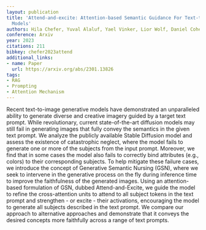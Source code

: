 ```yaml
---
layout: publication
title: 'Attend-and-excite: Attention-based Semantic Guidance For Text-to-image Diffusion
  Models'
authors: Hila Chefer, Yuval Alaluf, Yael Vinker, Lior Wolf, Daniel Cohen-or
conference: Arxiv
year: 2023
citations: 211
bibkey: chefer2023attend
additional_links:
- name: Paper
  url: https://arxiv.org/abs/2301.13826
tags:
- RAG
- Prompting
- Attention Mechanism
---
```

Recent text-to-image generative models have demonstrated an unparalleled
ability to generate diverse and creative imagery guided by a target text
prompt. While revolutionary, current state-of-the-art diffusion models may
still fail in generating images that fully convey the semantics in the given
text prompt. We analyze the publicly available Stable Diffusion model and
assess the existence of catastrophic neglect, where the model fails to generate
one or more of the subjects from the input prompt. Moreover, we find that in
some cases the model also fails to correctly bind attributes (e.g., colors) to
their corresponding subjects. To help mitigate these failure cases, we
introduce the concept of Generative Semantic Nursing (GSN), where we seek to
intervene in the generative process on the fly during inference time to improve
the faithfulness of the generated images. Using an attention-based formulation
of GSN, dubbed Attend-and-Excite, we guide the model to refine the
cross-attention units to attend to all subject tokens in the text prompt and
strengthen - or excite - their activations, encouraging the model to generate
all subjects described in the text prompt. We compare our approach to
alternative approaches and demonstrate that it conveys the desired concepts
more faithfully across a range of text prompts.